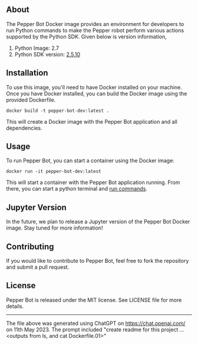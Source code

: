 ## About 
The Pepper Bot Docker image provides an environment for developers to run Python commands to make the Pepper robot perform various actions supported by the Python SDK.
Given below is version information,
1. Python Image: 2.7
2. Python SDK version: [2.5.10](https://www.aldebaran.com/en/support/pepper-naoqi-2-9/downloads-softwares)

## Installation

To use this image, you'll need to have Docker installed on your machine. Once you have Docker installed, you can build the Docker image using the provided Dockerfile. 

```
docker build -t pepper-bot-dev:latest .
```

This will create a Docker image with the Pepper Bot application and all dependencies.

## Usage

To run Pepper Bot, you can start a container using the Docker image:

```
docker run -it pepper-bot-dev:latest
```

This will start a container with the Pepper Bot application running. From there, you can start a python terminal and [run commands](http://doc.aldebaran.com/2-1/dev/python/tutorials.html).

## Jupyter Version
In the future, we plan to release a Jupyter version of the Pepper Bot Docker image. Stay tuned for more information!

## Contributing

If you would like to contribute to Pepper Bot, feel free to fork the repository and submit a pull request. 

## License

Pepper Bot is released under the MIT license. See LICENSE file for more details.

---
The file above was generated using ChatGPT on https://chat.openai.com/ on 11th May 2023. The prompt included "create readme for this project ... <outputs from ls, and cat Dockerfile.01>"
